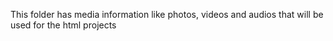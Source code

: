This folder has media information like photos, videos and audios that will be used for the html projects
